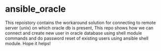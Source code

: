 # ansible_oracle
This repoistory contains the workaround solution for connecting to remote server (unix) on which oracle db is present, This repo shows how we can connect and create new user in oracle database using shell module commands and do password reset of existing users using ansible shell module. Hope it helps!

